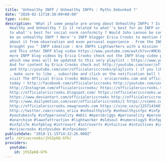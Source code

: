 ```yaml
---
title: 'Unhealthy INFP / Unhealthy INFPs : Myths Debunked ?'
date: "2020-02-11T18:38:09+08:00"
type: video
description: 'What if some people are wrong about Unhealthy INFPs ? Is what determines
  Healthy and Unhealthy ? Is it related to what''s best for an INFP or is it related
  to what''s best for social norm conformity ? Would John Lennon be considered to
  be an unhealthy INFP ? Here''s INFP blogger Erica Crooks to mention her opinions
  about it from observation and even personal experience . From the INFP blogger that
  brought you " INFP idealism : Are INFPs Lightworkers with a mission ? " https://www.youtube.com/watch?v=JRPeaRhUf9c
  and This other INFP blog video https://www.youtube.com/watch?v=rAMCKoQemqo And for
  more INFP blog videos by Erica Crooks check out the INFP blog video playlist in
  which new ones will be updated to this very playlist : https://www.youtube.com/watch?v=1FSRMQnHG8A&list=PLJLbzpbdP5rkTMbyBQVuwthaEiJozcm3x
  And for content by Erica Crooks check out http://youtube.com/user/officialericcrooks/videos
  and http://youtube.com/user/officialericcrooks/playlists ( if you liked this video
  , make sure to like , subscribe and click on the notification bell ) as well as
  visit The Official Erica Crooks Websites : ericacrooks.com and officialericcrooks.com
  today ! http://facebook.com/officialericcrooks http://youtube.com/user/officialericcrooks
  http://Instagram.com/officialericcrooks/ https://officialericcrooks.tumblr.com/
  http://officialericcrooks.blogspot.com/ https://officialericcrooks.wordpress.com
  https://www.deviantart.com/officialericcrooks http://officialericcrooks.newgrounds.com/follow
  http://www.dailymotion.com/user/officialericcrooks/1 https://vimeo.com/officialericcrooks
  http://officialericcrooks.newgrounds.com https://vine.co/u/1257143407999610880 https://www.pinterest.com/officialec1/
  http://twitter.com/crooks_erica #unhealthyinfp #unhealthyinfps #infp #infps #infpyoutube
  #youtubeinfp #infppersonality #mbti #myersbriggs #personality #personalitytype #personalitytypes
  #anarchism #lawofattraction #lightworker #oldsoul #numerology5 #infpproblem #infpproblems
  #infplife #infpblog #introvert #introverts #intuitive #intuitives #intuitivebias
  #ericacrooks #infpvideo #infpvideos'
publishdate: "2018-11-15T14:32:26.000Z"
url: /ericacrooks/jhSIpkQ-Gfk/
providers:
  youtube:
    id: jhSIpkQ-Gfk
---
```

